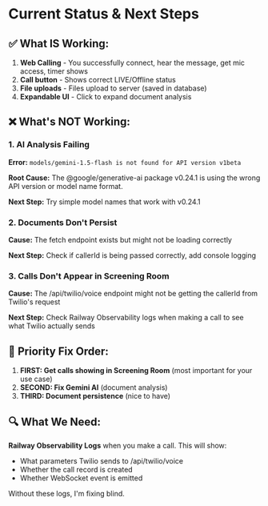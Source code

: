 # Current Status & Next Steps

## ✅ What IS Working:

1. **Web Calling** - You successfully connect, hear the message, get mic access, timer shows
2. **Call button** - Shows correct LIVE/Offline status
3. **File uploads** - Files upload to server (saved in database)
4. **Expandable UI** - Click to expand document analysis

## ❌ What's NOT Working:

### 1. AI Analysis Failing
**Error:** `models/gemini-1.5-flash is not found for API version v1beta`

**Root Cause:** The @google/generative-ai package v0.24.1 is using the wrong API version or model name format.

**Next Step:** Try simple model names that work with v0.24.1

### 2. Documents Don't Persist  
**Cause:** The fetch endpoint exists but might not be loading correctly

**Next Step:** Check if callerId is being passed correctly, add console logging

### 3. Calls Don't Appear in Screening Room
**Cause:** The /api/twilio/voice endpoint might not be getting the callerId from Twilio's request

**Next Step:** Check Railway Observability logs when making a call to see what Twilio actually sends

## 🎯 Priority Fix Order:

1. **FIRST: Get calls showing in Screening Room** (most important for your use case)
2. **SECOND: Fix Gemini AI** (document analysis)
3. **THIRD: Document persistence** (nice to have)

## 🔍 What We Need:

**Railway Observability Logs** when you make a call. This will show:
- What parameters Twilio sends to /api/twilio/voice
- Whether the call record is created
- Whether WebSocket event is emitted

Without these logs, I'm fixing blind.


